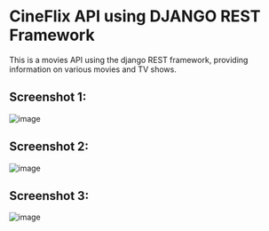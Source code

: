 # CineFlix API using DJANGO REST Framework

This is a movies API using the django REST framework, providing information on various movies and TV shows.

## Screenshot 1:
![image](https://github.com/gaurav0401/CineFlix-API-using-DJANGO-REST-API/assets/80095859/e0115063-1ad6-455b-841d-8413fd4a69c0)


## Screenshot 2:

![image](https://github.com/gaurav0401/CineFlix-API-using-DJANGO-REST-API/assets/80095859/36110e0e-fe83-4d6a-95ce-dae8a25535c8)


## Screenshot 3:

![image](https://github.com/gaurav0401/CineFlix-API-using-DJANGO-REST-API/assets/80095859/73792820-e10e-46ca-a00c-c9acd627b112)
